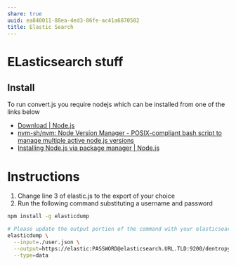 ```yaml
---
share: true
uuid: ea840011-88ea-4ed3-86fe-ac41a6870502
title: Elastic Search
---
```

# ELasticsearch stuff

## Install

To run convert.js you require nodejs which can be installed from one of the links below

* [Download | Node.js](https://nodejs.org/en/download/)
* [nvm-sh/nvm: Node Version Manager - POSIX-compliant bash script to manage multiple active node.js versions](https://github.com/nvm-sh/nvm)
* [Installing Node.js via package manager | Node.js](https://nodejs.org/en/download/package-manager/)

# Instructions

1. Change line 3 of elastic.js to the export of your choice
2. Run the following command substituting a username and password

``` bash
npm install -g elasticdump

# Please update the output portion of the command with your elasticsearch credentials
elasticdump \
  --input=./user.json \
  --output=https://elastic:PASSWORD@elasticsearch.URL.TLD:9200/dentropydaemon \
  --type=data

```